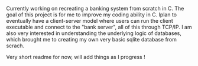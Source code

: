 Currently working on recreating a banking system from scratch in C. The goal of this project is for me to improve my coding ability in C. Iplan to eventually have a client-server model where users can run the client executable and connect to the "bank server", all of this through TCP/IP. I am also very interested in understanding the underlying logic of databases, which brought me to creating my own very basic sqlite database from scrach.

Very short readme for now, will add things as I progress !
